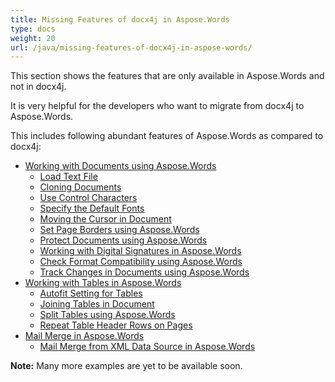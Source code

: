 ```yaml
---
title: Missing Features of docx4j in Aspose.Words
type: docs
weight: 20
url: /java/missing-features-of-docx4j-in-aspose-words/
---
```


This section shows the features that are only available in Aspose.Words and not in docx4j.

It is very helpful for the developers who want to migrate from docx4j to Aspose.Words.

This includes following abundant features of Aspose.Words as compared to docx4j:

- [Working with Documents using Aspose.Words](/words/java/working-with-documents-using-aspose-words-html/)
  - [Load Text File](/words/java/load-text-file-html/)
  - [Cloning Documents](/words/java/cloning-documents-html/)
  - [Use Control Characters](/words/java/use-control-characters-html/)
  - [Specify the Default Fonts](/words/java/specify-the-default-fonts-html/)
  - [Moving the Cursor in Document](/words/java/moving-the-cursor-in-document-html/)
  - [Set Page Borders using Aspose.Words](/words/java/set-page-borders-using-aspose-words-html/)
  - [Protect Documents using Aspose.Words](/words/java/protect-documents-using-aspose-words-html/)
  - [Working with Digital Signatures in Aspose.Words](/words/java/working-with-digital-signatures-in-aspose-words-html/)
  - [Check Format Compatibility using Aspose.Words](/words/java/check-format-compatibility-using-aspose-words-html/)
  - [Track Changes in Documents using Aspose.Words](/words/java/track-changes-in-documents-using-aspose-words-html/)
- [Working with Tables in Aspose.Words](/words/java/working-with-tables-in-aspose-words-html/)
  - [Autofit Setting for Tables](/words/java/autofit-setting-for-tables-html/)
  - [Joining Tables in Document](/words/java/joining-tables-in-document-html/)
  - [Split Tables using Aspose.Words](/words/java/split-tables-using-aspose-words-html/)
  - [Repeat Table Header Rows on Pages](/words/java/repeat-table-header-rows-on-pages-html/)
- [Mail Merge in Aspose.Words](/words/java/mail-merge-in-aspose-words-html/)
  - [Mail Merge from XML Data Source in Aspose.Words](/words/java/mail-merge-from-xml-data-source-in-aspose-words-html/)

**Note:** Many more examples are yet to be available soon.
